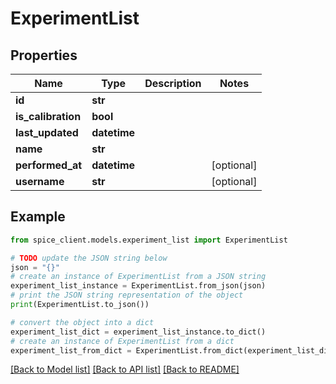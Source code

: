 # ExperimentList


## Properties

Name | Type | Description | Notes
------------ | ------------- | ------------- | -------------
**id** | **str** |  | 
**is_calibration** | **bool** |  | 
**last_updated** | **datetime** |  | 
**name** | **str** |  | 
**performed_at** | **datetime** |  | [optional] 
**username** | **str** |  | [optional] 

## Example

```python
from spice_client.models.experiment_list import ExperimentList

# TODO update the JSON string below
json = "{}"
# create an instance of ExperimentList from a JSON string
experiment_list_instance = ExperimentList.from_json(json)
# print the JSON string representation of the object
print(ExperimentList.to_json())

# convert the object into a dict
experiment_list_dict = experiment_list_instance.to_dict()
# create an instance of ExperimentList from a dict
experiment_list_from_dict = ExperimentList.from_dict(experiment_list_dict)
```
[[Back to Model list]](../README.md#documentation-for-models) [[Back to API list]](../README.md#documentation-for-api-endpoints) [[Back to README]](../README.md)


